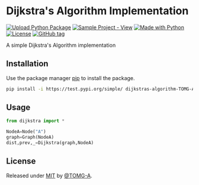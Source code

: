 # Dijkstra's Algorithm Implementation
[![Upload Python Package](https://github.com/TOMG-A/DijkstrasAlgorithm/actions/workflows/python-publish.yml/badge.svg)](https://github.com/TOMG-A/DijkstrasAlgorithm/actions/workflows/python-publish.yml)
[![Sample Project - View](https://img.shields.io/badge/Sample_Project-View-informational?logo=github)](https://)
[![Made with Python](https://img.shields.io/badge/Python->=3.8-blue?logo=python&logoColor=white)](https://python.org "Go to Python homepage")
[![License](https://img.shields.io/badge/License-MIT-blue)](#license)
[![GitHub tag](https://img.shields.io/github/tag/TOMG-A/DijkstrasAlgorithm?include_prereleases=&sort=semver)](https://github.com/TOMG-A/DijkstrasAlgorithm/releases/)


A simple Dijkstra's Algorithm implementation


## Installation

Use the package manager [pip](https://pip.pypa.io/en/stable/) to install the package.

```bash
pip install -i https://test.pypi.org/simple/ dijkstras-algorithm-TOMG-A
```

## Usage



```python
from dijkstra import *

NodeA=Node("A")
graph=Graph(NodeA)
dist,prev,_=Dijkstra(graph,NodeA)
```

## License

Released under [MIT](/LICENSE) by [@TOMG-A](https://github.com/TOMG-A).
